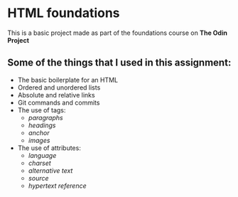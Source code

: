 # HTML foundations
This is a basic project made as part of the foundations course on **The Odin Project**

## Some of the things that I used in this assignment:

- The basic boilerplate for an HTML
- Ordered and unordered lists
- Absolute and relative links
- Git commands and commits
- The use of tags:
  - *paragraphs*
  - *headings*
  - *anchor*
  - *images*
- The use of attributes:
  - *language*
  - *charset*
  - *alternative text*
  - *source*
  - *hypertext reference*
